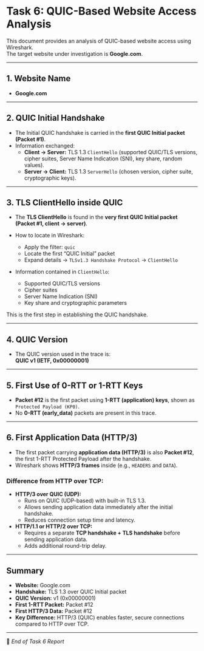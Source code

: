 # Task 6: QUIC-Based Website Access Analysis

This document provides an analysis of QUIC-based website access using Wireshark.  
The target website under investigation is **Google.com**.

---

## 1. Website Name
- **Google.com**

---

## 2. QUIC Initial Handshake
- The Initial QUIC handshake is carried in the **first QUIC Initial packet (Packet #1)**.  
- Information exchanged:
  - **Client → Server:** TLS 1.3 `ClientHello` (supported QUIC/TLS versions, cipher suites, Server Name Indication (SNI), key share, random values).  
  - **Server → Client:** TLS 1.3 `ServerHello` (chosen version, cipher suite, cryptographic keys).

---

## 3. TLS ClientHello inside QUIC
- The **TLS ClientHello** is found in the **very first QUIC Initial packet (Packet #1, client → server)**.  
- How to locate in Wireshark:
  - Apply the filter: `quic`
  - Locate the first “QUIC Initial” packet
  - Expand details → `TLSv1.3 Handshake Protocol` → `ClientHello`

- Information contained in `ClientHello`:
  - Supported QUIC/TLS versions
  - Cipher suites
  - Server Name Indication (SNI)
  - Key share and cryptographic parameters  

This is the first step in establishing the QUIC handshake.

---

## 4. QUIC Version
- The QUIC version used in the trace is:  
  **QUIC v1 (IETF, 0x00000001)**

---

## 5. First Use of 0-RTT or 1-RTT Keys
- **Packet #12** is the first packet using **1-RTT (application) keys**, shown as `Protected Payload (KP0)`.  
- No **0-RTT (early_data)** packets are present in this trace.

---

## 6. First Application Data (HTTP/3)
- The first packet carrying **application data (HTTP/3)** is also **Packet #12**, the first 1-RTT Protected Payload after the handshake.  
- Wireshark shows **HTTP/3 frames** inside (e.g., `HEADERS` and `DATA`).

### Difference from HTTP over TCP:
- **HTTP/3 over QUIC (UDP):**
  - Runs on QUIC (UDP-based) with built-in TLS 1.3.
  - Allows sending application data immediately after the initial handshake.
  - Reduces connection setup time and latency.
- **HTTP/1.1 or HTTP/2 over TCP:**
  - Requires a separate **TCP handshake + TLS handshake** before sending application data.
  - Adds additional round-trip delay.

---

## Summary
- **Website:** Google.com  
- **Handshake:** TLS 1.3 over QUIC Initial packet  
- **QUIC Version:** v1 (0x00000001)  
- **First 1-RTT Packet:** Packet #12  
- **First HTTP/3 Data:** Packet #12  
- **Key Difference:** HTTP/3 (QUIC) enables faster, secure connections compared to HTTP over TCP.

---

📌 *End of Task 6 Report*
